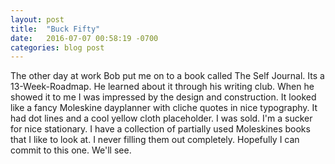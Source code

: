 ```yaml
---
layout: post
title:  "Buck Fifty"
date:   2016-07-07 00:58:19 -0700
categories: blog post
---
```


The other day at work Bob put me on to a book called The Self Journal. Its a 13-Week-Roadmap. He learned about it through his writing club. When he showed it to me I was impressed by the design and construction. It looked like a fancy Moleskine dayplanner with cliche quotes in nice typography. It had dot lines and a cool yellow cloth placeholder. I was sold. I'm a sucker for nice stationary. I have a collection of partially used Moleskines books that I like to look at. I never filling them out completely. Hopefully I can commit to this one. We'll see.